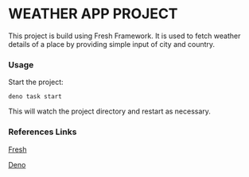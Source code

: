 # WEATHER APP PROJECT

This project is build using Fresh Framework. It is used to fetch weather details of a place by providing simple input of city and country.


### Usage

Start the project:

```
deno task start
```

This will watch the project directory and restart as necessary.

### References Links

[Fresh](https://deno.land/manual@v1.32.3/getting_started/installations)

[Deno](https://deno.land/manual@v1.32.3/getting_started/installation)
